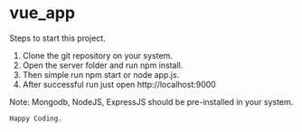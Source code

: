 # vue_app

Steps to start this project.

1. Clone the git repository on your system.
2. Open the server folder and run npm install.
3. Then simple run npm start or node app.js.
4. After successful run just open http://localhost:9000

Note: Mongodb, NodeJS, ExpressJS should be pre-installed in your system.

    Happy Coding.